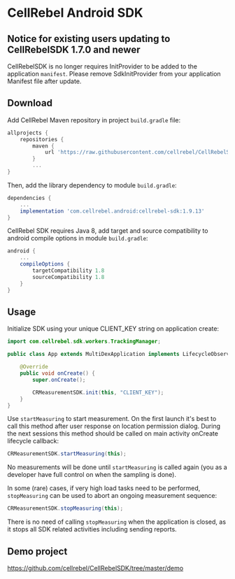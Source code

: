 # CellRebel Android SDK

## Notice for existing users updating to CellRebelSDK 1.7.0 and newer

CellRebelSDK is no longer requires InitProvider to be added to the application `manifest`. Please remove SdkInitProvider from your application Manifest file after update.

## Download

Add CellRebel Maven repository in project `build.gradle` file:

```gradle
allprojects {
    repositories {
        maven {
            url 'https://raw.githubusercontent.com/cellrebel/CellRebelSDK/master/releases'
        }
        ...
}
```

Then, add the library dependency to module `build.gradle`:
```gradle
dependencies {
    ...
    implementation 'com.cellrebel.android:cellrebel-sdk:1.9.13'
}
```

CellRebel SDK requires Java 8, add target and source compatibility to android compile options in module `build.gradle`:
```gradle
android {
    ...
    compileOptions {
        targetCompatibility 1.8
        sourceCompatibility 1.8
    }
}
```

## Usage

Initialize SDK using your unique CLIENT_KEY string on application create:
```java
import com.cellrebel.sdk.workers.TrackingManager;

public class App extends MultiDexApplication implements LifecycleObserver {

	@Override
	public void onCreate() {
		super.onCreate();

        CRMeasurementSDK.init(this, "CLIENT_KEY");
	}
}
```

Use `startMeasuring` to start measurement. On the first launch it's best to call this method after user response on location permission dialog. During the next sessions this method should be called on main activity onCreate lifecycle callback:
```java
CRMeasurementSDK.startMeasuring(this);
```
No measurements will be done until `startMeasuring` is called again (you as a developer have full control on when the sampling is done).

In some (rare) cases, if very high load tasks need to be performed, `stopMeasuring` can be used to abort an ongoing measurement sequence:
```java
CRMeasurementSDK.stopMeasuring(this);
```
There is no need of calling `stopMeasuring` when the application is closed, as it stops all SDK related activities including sending reports. 

## Demo project
https://github.com/cellrebel/CellRebelSDK/tree/master/demo
